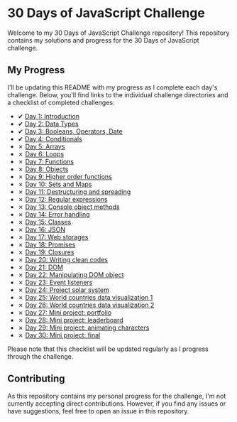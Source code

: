 # 30 Days of JavaScript Challenge

Welcome to my 30 Days of JavaScript Challenge repository! This repository contains my solutions and progress for the 30 Days of JavaScript challenge.

## My Progress

I'll be updating this README with my progress as I complete each day's challenge. Below, you'll find links to the individual challenge directories and a checklist of completed challenges:

- &#x2714; [Day 1: Introduction](01_Day_Introduction)
- &#x2714; [Day 2: Data Types](02_Day_Data_types)
- &#x2714; [Day 3: Booleans, Operators, Date](03_Day_Booleans_operators_date)
- &#x2714; [Day 4: Conditionals](04_Day_Conditionals)
- &#x2717; [Day 5: Arrays](05_Day_Arrays)
- &#x2717; [Day 6: Loops](06_Day_Loops)
- &#x2717; [Day 7: Functions](07_Day_Functions)
- &#x2717; [Day 8: Objects](08_Day_Objects)
- &#x2717; [Day 9: Higher order functions](09_Day_Higher_order_functions)
- &#x2717; [Day 10: Sets and Maps](10_Day_Sets_and_Maps)
- &#x2717; [Day 11: Destructuring and spreading](11_Day_Destructuring_and_spreading)
- &#x2717; [Day 12: Regular expressions](12_Day_Regular_expressions)
- &#x2717; [Day 13: Console object methods](13_Day_Console_object_methods)
- &#x2717; [Day 14: Error handling](14_Day_Error_handling)
- &#x2717; [Day 15: Classes](15_Day_Classes)
- &#x2717; [Day 16: JSON](16_Day_JSON)
- &#x2717; [Day 17: Web storages](17_Day_Web_storages)
- &#x2717; [Day 18: Promises](18_Day_Promises)
- &#x2717; [Day 19: Closures](19_Day_Closures)
- &#x2717; [Day 20: Writing clean codes](20_Day_Writing_clean_codes)
- &#x2717; [Day 21: DOM](21_Day_DOM)
- &#x2717; [Day 22: Manipulating DOM object](22_Day_Manipulating_DOM_object)
- &#x2717; [Day 23: Event listeners](23_Day_Event_listeners)
- &#x2717; [Day 24: Project solar system](24_Day_Project_solar_system)
- &#x2717; [Day 25: World countries data visualization 1](25_Day_World_countries_data_visualization_1)
- &#x2717; [Day 26: World countries data visualization 2](26_Day_World_countries_data_visualization_2)
- &#x2717; [Day 27: Mini project: portfolio](27_Day_Mini_project_portfolio)
- &#x2717; [Day 28: Mini project: leaderboard](28_Day_Mini_project_leaderboard)
- &#x2717; [Day 29: Mini project: animating characters](29_Day_Mini_project_animating_characters)
- &#x2717; [Day 30: Mini project: final](30_Day_Mini_project_final)

Please note that this checklist will be updated regularly as I progress through the challenge.

## Contributing

As this repository contains my personal progress for the challenge, I'm not currently accepting direct contributions. However, if you find any issues or have suggestions, feel free to open an issue in this repository.
